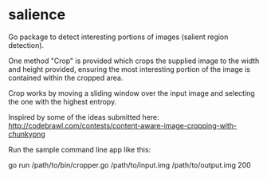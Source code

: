 salience
========

Go package to detect interesting portions of images (salient region detection).

One method "Crop" is provided which crops the supplied image to the width and height provided, ensuring the most interesting portion of the image is contained within the cropped area.

Crop works by moving a sliding window over the input image and selecting the one with the highest entropy.

Inspired by some of the ideas submitted here: http://codebrawl.com/contests/content-aware-image-cropping-with-chunkypng

Run the sample command line app like this:

go run /path/to/bin/cropper.go  /path/to/input.img /path/to/output.img 200